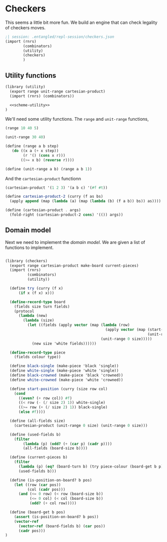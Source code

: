 # Checkers

This seems a little bit more fun. We build an engine that can check legality of checkers moves.

``` {.scheme .repl #checkers-repl}
;| session: .entangled/repl-session/checkers.json
(import (rnrs)
        (combinators)
        (utility)
        (checkers)
        )
```

## Utility functions

``` {.scheme file=scheme/utility.scm}
(library (utility)
  (export range unit-range cartesian-product)
  (import (rnrs) (combinators))

  <<scheme-utility>>
)
```

We'll need some utility functions. The `range` and `unit-range` functions, 

``` {.scheme .repl #checkers-repl}
(range 10 40 5)
```

``` {.scheme .repl #checkers-repl}
(unit-range 30 40)
```

``` {.scheme #scheme-utility}
(define (range a b step)
   (do ((x a (+ x step))
        (r '() (cons x r)))
       ((>= x b) (reverse r))))

(define (unit-range a b) (range a b 1))
```

And the `cartesian-product` functionn

``` {.scheme .repl #checkers-repl}
(cartesian-product '(1 2 3) '(a b c) '(#f #t))
```

``` {.scheme #scheme-utility}
(define cartesian-product-2 (curry (f as bs)
  (apply append (map (lambda (a) (map (lambda (b) (f a b)) bs)) as))))

(define (cartesian-product . args)
  (fold-right (cartesian-product-2 cons) '(()) args))
```

## Domain model

Next we need to implement the *domain model*. We are given a list of functions to implement.

``` {.scheme .repl #checkers-repl}

```

``` {.scheme file=scheme/checkers.scm}
(library (checkers)
  (export range cartesian-product make-board current-pieces)
  (import (rnrs)
          (combinators)
          (utility))

  (define try (curry (f x)
      (if x (f x) x)))

  (define-record-type board
    (fields size turn fields)
    (protocol
      (lambda (new)
        (lambda (size)
          (let ((fields (apply vector (map (lambda (row)
                                             (apply vector (map (start-position size row)
                                                                (unit-range 0 size))))
                                           (unit-range 0 size)))))
            (new size 'white fields))))))

  (define-record-type piece
    (fields colour type))

  (define black-single (make-piece 'black 'single))
  (define white-single (make-piece 'white 'single))
  (define black-crowned (make-piece 'black 'crowned))
  (define white-crowned (make-piece 'white 'crowned))

  (define start-position (curry (size row col)
    (cond
      ((even? (+ row col)) #f)
      ((< row (- (/ size 2) 1)) white-single)
      ((>= row (+ (/ size 2) 1)) black-single)
      (else #f))))

  (define (all-fields size)
    (cartesian-product (unit-range 0 size) (unit-range 0 size)))

  (define (used-fields b)
    (filter
        (lambda (p) (odd? (+ (car p) (cadr p))))
        (all-fields (board-size b))))

  (define (current-pieces b)
    (filter
      (lambda (p) (eq? (board-turn b) (try piece-colour (board-get b p))))
      (used-fields b)))

  (define (is-position-on-board? b pos)
    (let ((row (car pos))
          (col (cadr pos)))
      (and (<= 0 row) (< row (board-size b))
           (<= 0 col) (< col (board-size b))
           (odd? (+ col row)))))

  (define (board-get b pos)
    (assert (is-position-on-board? b pos))
    (vector-ref
      (vector-ref (board-fields b) (car pos))
      (cadr pos)))
)
```
